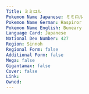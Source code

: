 ```yaml
---
﻿Title: ミミロル
Pokemon Name Japanese: ミミロル
Pokemon Name German: Haspiror
Pokemon Name English: Buneary
Language Card: Japanese
National Dex Number: 427
Region: Sinnoh
Regional Form: false
Additional Form: false
Mega: false
Gigantamax: false
Cover: false
Link: 
Owned: 
---
```

